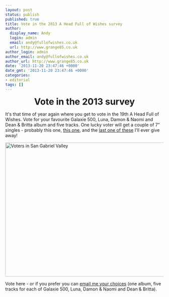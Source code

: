 ```yaml
---
layout: post
status: publish
published: true
title: Vote in the 2013 A Head Full of Wishes survey
author:
  display_name: Andy
  login: admin
  email: andy@fullofwishes.co.uk
  url: http://www.grange85.co.uk
author_login: admin
author_email: andy@fullofwishes.co.uk
author_url: http://www.grange85.co.uk
date: '2013-11-20 23:47:46 +0000'
date_gmt: '2013-11-20 23:47:46 +0000'
categories:
- editorial
tags: []
---
```

<div style="font-weight:bold; font-color: #339; font-size: 2em; text-align: center;"><span class="removed_link" title="https://www.fullofwishes.co.uk/database/survey/surveyform">Vote in the 2013 survey</span></div>
<p>It's that time of year again where you get to vote in the 19th A Head Full of Wishes. Vote for your favourite Galaxie 500, Luna, Damon & Naomi and Dean & Britta album and five tracks. One lucky voter will get a couple of 7" singles - probably <span class="removed_link" title="https://www.fullofwishes.co.uk/database/database/discography/dean_and_britta/216">this one</span>, <a href="https://www.fullofwishes.co.uk/database/database/discography/luna/54">this one</a>, and the <a href="https://www.fullofwishes.co.uk/database/database/discography/luna/71">last one of these</a> I'll ever give away!</p>
<p><a href="http://www.flickr.com/photos/neontommy/8163058462" title="Voters in San Gabriel Valley by Neon Tommy, on Flickr"><img class="aligncenter" src="//farm9.staticflickr.com/8063/8163058462_2e5851f20f_z.jpg" width="640" height="427" alt="Voters in San Gabriel Valley"></a></p>
<p><span class="removed_link" title="https://www.fullofwishes.co.uk/database/survey/surveyform">Vote here</span> - or if you prefer you can <a href="mailto:andy@grange85.co.uk?Subject=Survey%202013">email me your choices</a> (one album, five tracks for each of Galaxie 500, Luna, Damon & Naomi and Dean & Britta).</p>
